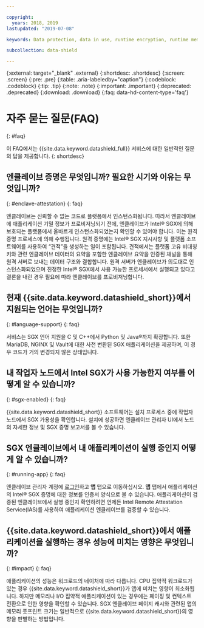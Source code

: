 ```yaml
---

copyright:
  years: 2018, 2019
lastupdated: "2019-07-08"

keywords: Data protection, data in use, runtime encryption, runtime memory encryption, encrypted memory, Intel SGX, software guard extensions, Fortanix runtime encryption

subcollection: data-shield

---
```


{:external: target="_blank" .external}
{:shortdesc: .shortdesc}
{:screen: .screen}
{:pre: .pre}
{:table: .aria-labeledby="caption"}
{:codeblock: .codeblock}
{:tip: .tip}
{:note: .note}
{:important: .important}
{:deprecated: .deprecated}
{:download: .download}
{:faq: data-hd-content-type='faq'}

# 자주 묻는 질문(FAQ)
{: #faq}

이 FAQ에서는 {{site.data.keyword.datashield_full}} 서비스에 대한 일반적인 질문의 답을 제공합니다.
{: shortdesc}


## 엔클레이브 증명은 무엇입니까? 필요한 시기와 이유는 무엇입니까?
{: #enclave-attestation}
{: faq}

엔클레이브는 신뢰할 수 없는 코드로 플랫폼에서 인스턴스화됩니다. 따라서 엔클레이브에 애플리케이션 기밀 정보가 프로비저닝되기 전에, 엔클레이브가 Intel® SGX에 의해 보호되는 플랫폼에서 올바르게 인스턴스화되었는지 확인할 수 있어야 합니다. 이는 원격 증명 프로세스에 의해 수행됩니다. 원격 증명에는 Intel® SGX 지시사항 및 플랫폼 소프트웨어를 사용하여 “견적”을 생성하는 일이 포함됩니다. 견적에서는 플랫폼 고유 비대칭 키와 관련 엔클레이브 데이터의 요약을 포함한 엔클레이브 요약을 인증된 채널을 통해 원격 서버로 보내는 데이터 구조와 결합합니다. 원격 서버가 엔클레이브가 의도대로 인스턴스화되었으며 진정한 Intel® SGX에서 사용 가능한 프로세서에서 실행되고 있다고 결론을 내린 경우 필요에 따라 엔클레이브를 프로비저닝합니다.


## 현재 {{site.data.keyword.datashield_short}}에서 지원되는 언어는 무엇입니까?
{: #language-support}
{: faq}

서비스는 SGX 언어 지원을 C 및 C++에서 Python 및 Java®까지 확장합니다. 또한 MariaDB, NGINX 및 Vault에 대한 사전 변환된 SGX 애플리케이션을 제공하며, 이 경우 코드가 거의 변경되지 않은 상태입니다.


##	내 작업자 노드에서 Intel SGX가 사용 가능한지 여부를 어떻게 알 수 있습니까?
{: #sgx-enabled}
{: faq}

{{site.data.keyword.datashield_short}} 소프트웨어는 설치 프로세스 중에 작업자 노드에서 SGX 가용성을 확인합니다. 설치에 성공하면 엔클레이브 관리자 UI에서 노드의 자세한 정보 및 SGX 증명 보고서를 볼 수 있습니다.


##	SGX 엔클레이브에서 내 애플리케이션이 실행 중인지 어떻게 알 수 있습니까?
{: #running-app}
{: faq}

엔클레이브 관리자 계정에 [로그인](/docs/services/data-shield?topic=data-shield-enclave-manager#em-signin)하고 **앱** 탭으로 이동하십시오. **앱** 탭에서 애플리케이션의 Intel® SGX 증명에 대한 정보를 인증서 양식으로 볼 수 있습니다. 
애플리케이션이 검증된 엔클레이브에서 실행 중인지 확인하려면 언제든 Intel Remote Attestation Service(IAS)를 사용하여 애플리케이션 엔클레이브를 검증할 수 있습니다.



## {{site.data.keyword.datashield_short}}에서 애플리케이션을 실행하는 경우 성능에 미치는 영향은 무엇입니까?
{: #impact}
{: faq}


애플리케이션의 성능은 워크로드의 네이처에 따라 다릅니다. CPU 집약적 워크로드가 있는 경우 {{site.data.keyword.datashield_short}}가 앱에 미치는 영향이 최소화됩니다. 하지만 메모리나 I/O 집약적 애플리케이션이 있는 경우에는 페이징 및 컨텍스트 전환으로 인한 영향을 확인할 수 있습니다. SGX 엔클레이브 페이지 캐시와 관련된 앱의 메모리 풋프린트 크기는 일반적으로 {{site.data.keyword.datashield_short}}의 영향을 판별하는 방법입니다.
